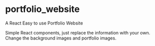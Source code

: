 # portfolio_website
A React Easy to use Portfolio Website

Simple React components, just replace the information with your own. Change the background images and portfolio images. 


